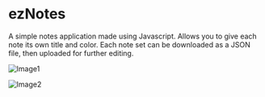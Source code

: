 # ezNotes
A simple notes application made using Javascript. Allows you to give each note its own title and color. Each note set can be downloaded as a JSON file, then uploaded for further editing.

![Image1](https://i.imgur.com/P3yxYm3.png)

![Image2](https://i.imgur.com/AbMLLem.png)
